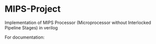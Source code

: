 # MIPS-Project

Implementation of MIPS Processor (Microprocessor without Interlocked Pipeline Stages) in verilog

For documentation: 
